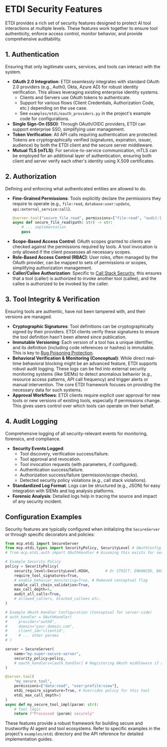 # ETDI Security Features

ETDI provides a rich set of security features designed to protect AI tool interactions at multiple levels. These features work together to ensure tool authenticity, enforce access control, monitor behavior, and provide comprehensive auditability.

## 1. Authentication

Ensuring that only legitimate users, services, and tools can interact with the system.

-   **OAuth 2.0 Integration**: ETDI seamlessly integrates with standard OAuth 2.0 providers (e.g., Auth0, Okta, Azure AD) for robust identity verification. This allows leveraging existing enterprise identity systems.
    -   Clients and Servers use OAuth tokens to authenticate.
    -   Support for various flows (Client Credentials, Authorization Code, etc.) depending on the use case.
    -   See `examples/etdi/oauth_providers.py` in the project's example code for configurations.
-   **Single Sign-On (SSO)**: Through OAuth/OIDC providers, ETDI can support enterprise SSO, simplifying user management.
-   **Token Verification**: All API calls requiring authentication are protected. Tokens are cryptographically verified (signatures, expiration, issuer, audience) by both the ETDI client and the secure server middleware.
-   **Mutual TLS (mTLS)**: For service-to-service communication, mTLS can be employed for an additional layer of authentication, ensuring both client and server verify each other's identity using X.509 certificates.

## 2. Authorization

Defining and enforcing what authenticated entities are allowed to do.

-   **Fine-Grained Permissions**: Tools explicitly declare the permissions they require to operate (e.g., `file:read`, `database:user:update`, `api:external_service:call`).
    ```python
    @server.tool("secure_file_read", permissions=["file:read", "audit:log"])
    async def secure_file_read(path: str) -> str:
        # ... implementation
        pass
    ```
-   **Scope-Based Access Control**: OAuth scopes granted to clients are checked against the permissions required by tools. A tool invocation is only allowed if the client possesses all necessary scopes.
-   **Role-Based Access Control (RBAC)**: User roles, often managed by the OAuth provider, can be mapped to sets of permissions or scopes, simplifying authorization management.
-   **Caller/Callee Authorization**: Specific to [Call Stack Security](attack-prevention.md#call-stack-security), this ensures that a tool (caller) is authorized to invoke another tool (callee), and the callee is authorized to be invoked by the caller.

## 3. Tool Integrity & Verification

Ensuring tools are authentic, have not been tampered with, and their versions are managed.

-   **Cryptographic Signatures**: Tool definitions can be cryptographically signed by their providers. ETDI clients verify these signatures to ensure the tool definition hasn't been altered since publication.
-   **Immutable Versioning**: Each version of a tool has a unique identifier, and its definition (including code references or hashes) is immutable. This is key to [Rug Poisoning Protection](attack-prevention/rug-poisoning.md).
-   **Behavioral Verification & Monitoring (Conceptual)**: While direct real-time behavioral blocking might be an advanced feature, ETDI supports robust audit logging. These logs can be fed into external security monitoring systems (like SIEMs) to detect anomalous behavior (e.g., resource access patterns, API call frequency) and trigger alerts or manual intervention. The core ETDI framework focuses on providing the necessary data for such systems.
-   **Approval Workflows**: ETDI clients require explicit user approval for new tools or new versions of existing tools, especially if permissions change. This gives users control over which tools can operate on their behalf.

## 4. Audit Logging

Comprehensive logging of all security-relevant events for monitoring, forensics, and compliance.

-   **Security Events Logged**: 
    -   Tool discovery, verification success/failure.
    -   Tool approval and revocation.
    -   Tool invocation requests (with parameters, if configured).
    -   Authentication success/failure.
    -   Authorization success/failure (permission/scope checks).
    -   Detected security policy violations (e.g., call stack violations).
-   **Standardized Log Format**: Logs can be structured (e.g., JSON) for easy integration with SIEMs and log analysis platforms.
-   **Forensic Analysis**: Detailed logs help in tracing the source and impact of any security incident.

## Configuration Examples

Security features are typically configured when initializing the `SecureServer` or through specific decorators and policies:

```python
from mcp.etdi import SecureServer
from mcp.etdi.types import SecurityPolicy, SecurityLevel # OAuthConfig removed as it might not be directly used here
# from mcp.etdi.auth import OAuthHandler # Assuming this exists for server-side setup

# Example Security Policy
policy = SecurityPolicy(
    security_level=SecurityLevel.HIGH,       # Or STRICT, ENHANCED, BASIC
    require_tool_signatures=True,
    # enable_behavior_monitoring=True, # Removed conceptual flag
    enable_call_chain_validation=True,
    max_call_depth=5,
    audit_all_calls=True,
    # allowed_callers, blocked_callees etc.
)

# Example OAuth Handler Configuration (Conceptual for server-side)
# auth_handler = OAuthHandler(
#     provider="auth0", 
#     domain="your.domain.com", 
#     client_id="clientid", 
#     # ... other params
# )

server = SecureServer(
    name="my-super-secure-server",
    security_policy=policy,
    # oauth_handlers=[auth_handler] # Registering OAuth middleware if applicable
)

@server.tool(
    "my_secure_tool", 
    permissions=["data:read", "user:profile:view"],
    etdi_require_signature=True, # Overrides policy for this tool
    etdi_max_call_depth=3
)
async def my_secure_tool_impl(param: str):
    # Tool logic
    return f"Processed {param} securely"
```

These features provide a robust framework for building secure and trustworthy AI agent and tool ecosystems. Refer to specific examples in the project's `examples/etdi` directory and the API reference for detailed implementation guides.